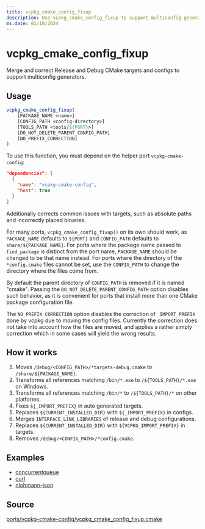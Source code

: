 ```yaml
---
title: vcpkg_cmake_config_fixup
description: Use vcpkg_cmake_config_fixup to support multiconfig generators.
ms.date: 01/10/2024
---
```

# vcpkg_cmake_config_fixup

Merge and correct Release and Debug CMake targets and configs to support multiconfig generators.

## Usage

```cmake
vcpkg_cmake_config_fixup(
    [PACKAGE_NAME <name>]
    [CONFIG_PATH <config-directory>]
    [TOOLS_PATH <tools/${PORT}>]
    [DO_NOT_DELETE_PARENT_CONFIG_PATH]
    [NO_PREFIX_CORRECTION]
)
```

To use this function, you must depend on the helper port `vcpkg-cmake-config`:

```json
"dependencies": [
  {
    "name": "vcpkg-cmake-config",
    "host": true
  }
]
```

Additionally corrects common issues with targets, such as absolute paths and incorrectly placed binaries.

For many ports, `vcpkg_cmake_config_fixup()` on its own should work,
as `PACKAGE_NAME` defaults to `${PORT}` and `CONFIG_PATH` defaults to `share/${PACKAGE_NAME}`.
For ports where the package name passed to `find_package` is distinct from the port name,
`PACKAGE_NAME` should be changed to be that name instead.
For ports where the directory of the `*config.cmake` files cannot be set,
use the `CONFIG_PATH` to change the directory where the files come from.

By default the parent directory of `CONFIG_PATH` is removed if it is named "cmake".
Passing the `DO_NOT_DELETE_PARENT_CONFIG_PATH` option disables such behavior,
as it is convenient for ports that install
more than one CMake package configuration file.

The `NO_PREFIX_CORRECTION` option disables the correction of `_IMPORT_PREFIX`
done by vcpkg due to moving the config files.
Currently the correction does not take into account how the files are moved,
and applies a rather simply correction which in some cases will yield the wrong results.

## How it works

1. Moves `/debug/<CONFIG_PATH>/*targets-debug.cmake` to `/share/${PACKAGE_NAME}`.
1. Transforms all references matching `/bin/*.exe` to `/${TOOLS_PATH}/*.exe` on Windows.
1. Transforms all references matching `/bin/*` to `/${TOOLS_PATH}/*` on other platforms.
1. Fixes `${_IMPORT_PREFIX}` in auto generated targets.
1. Replaces `${CURRENT_INSTALLED_DIR}` with `${_IMPORT_PREFIX}` in configs.
1. Merges `INTERFACE_LINK_LIBRARIES` of release and debug configurations.
1. Replaces `${CURRENT_INSTALLED_DIR}` with `${VCPKG_IMPORT_PREFIX}` in targets.
1. Removes `/debug/<CONFIG_PATH>/*config.cmake`.

## Examples

- [concurrentqueue](https://github.com/Microsoft/vcpkg/blob/master/ports/concurrentqueue/portfile.cmake)
- [curl](https://github.com/Microsoft/vcpkg/blob/master/ports/curl/portfile.cmake)
- [nlohmann-json](https://github.com/Microsoft/vcpkg/blob/master/ports/nlohmann-json/portfile.cmake)

## Source

[ports/vcpkg-cmake-config/vcpkg\_cmake\_config\_fixup.cmake](https://github.com/Microsoft/vcpkg/blob/master/ports/vcpkg-cmake-config/vcpkg_cmake_config_fixup.cmake)
